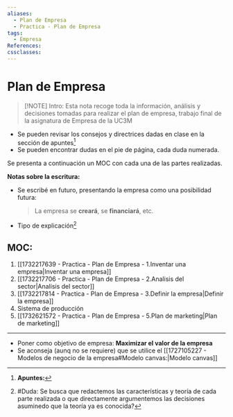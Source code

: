 ```yaml
---
aliases:
  - Plan de Empresa
  - Practica - Plan de Empresa
tags:
  - Empresa
References: 
cssclasses:
---
```

# Plan de Empresa


> [!NOTE] Intro: 
> Esta nota recoge toda la información, análisis y decisiones tomadas para realizar el plan de empresa, trabajo final de la asignatura de Empresa de la UC3M 
+ Se pueden revisar los consejos y directrices dadas en clase en la sección de apuntes[^1]
+ Se pueden encontrar dudas en el pie de página, cada duda numerada. 

Se presenta a continuación un MOC con cada una de las partes realizadas. 

**Notas sobre la escritura:**
+ Se escribé en futuro, presentando la empresa como una posibilidad futura: 
  > La empresa se **creará**, se **financiará**, etc. 
  
+ Tipo de explicación[^2]
## MOC:

1. [[1732217639 - Practica - Plan de Empresa - 1.Inventar una empresa|Inventar una empresa]]
2. [[1732217706 - Practica - Plan de Empresa - 2.Analisis del sector|Analisis del sector]]
3. [[1732217814 - Practica - Plan de Empresa - 3.Definir la empresa|Definir la empresa]]
4. Sistema de producción 
5. [[1732621572 - Practica - Plan de Empresa - 5.Plan de marketing|Plan de marketing]]


***
[^1]: **Apuntes:**
+ Poner como objetivo de empresa: **Maximizar el valor de la empresa**
+ Se aconseja (aunq no se requiere) que se utilice el [[1727105227 - Modelos de negocio de la empresa#Modelo canvas:|Modelo canvas]]
[^2]: #Duda: Se busca que redactemos las características y teoría de cada parte realizada o que directamente argumentemos las decisiones asuminedo que la teoría ya es conocida? 
